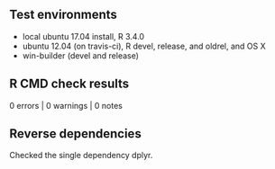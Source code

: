 ## Test environments
* local ubuntu 17.04 install, R 3.4.0
* ubuntu 12.04 (on travis-ci), R devel, release, and oldrel, and OS X
* win-builder (devel and release)

## R CMD check results

0 errors | 0 warnings | 0 notes


## Reverse dependencies

Checked the single dependency dplyr.
